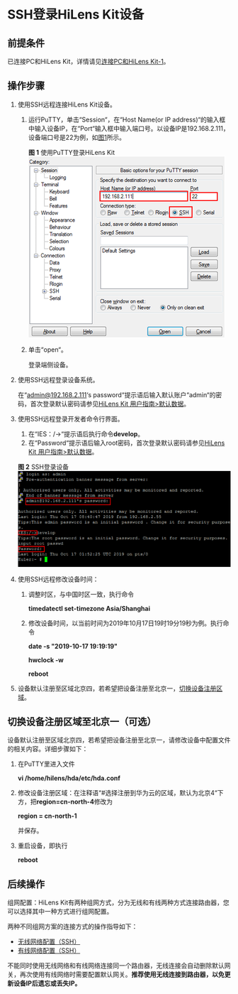 # SSH登录HiLens Kit设备<a name="hilens_02_0103"></a>

## 前提条件<a name="section17222640151417"></a>

已连接PC和HiLens Kit，详情请见[连接PC和HiLens Kit-1](连接PC和HiLens-Kit-1.md)。

## 操作步骤<a name="section54721467147"></a>

1.  使用SSH远程连接HiLens Kit设备。
    1.  运行PuTTY，单击“Session“，在“Host Name\(or IP address\)“的输入框中输入设备IP，在“Port“输入框中输入端口号。以设备IP是192.168.2.111，设备端口号是22为例，如[图1](#fig13585102521318)所示。

        **图 1**  使用PuTTY登录HiLens Kit<a name="fig13585102521318"></a>  
        ![](figures/使用PuTTY登录HiLens-Kit.png "使用PuTTY登录HiLens-Kit")

    2.  单击“open“。

        登录端侧设备。

2.  使用SSH远程登录设备系统。

    在“admin@192.168.2.111‘s password“提示语后输入默认账户“admin“的密码，首次登录默认密码请参见[HiLens Kit 用户指南\>默认数据](https://support.huawei.com/enterprise/zh/doc/EDOC1100112066/2347bab9)。

3.  使用SSH远程登录开发者命令行界面。

    1.  在“IES：/-\>“提示语后执行命令**develop**。
    2.  在“Password“提示语后输入root密码，首次登录默认密码请参见[HiLens Kit 用户指南\>默认数据](https://support.huawei.com/enterprise/zh/doc/EDOC1100112066/2347bab9)。

    **图 2**  SSH登录设备<a name="fig1324342416513"></a>  
    ![](figures/SSH登录设备.png "SSH登录设备")

4.  使用SSH远程修改设备时间：
    1.  调整时区，与中国时区一致，执行命令

        **timedatectl set-timezone Asia/Shanghai**

    2.  修改设备时间，以当前时间为2019年10月17日19时19分19秒为例。执行命令

        **date -s "2019-10-17 19:19:19"**

        **hwclock -w**

        **reboot**

5.  设备默认注册至区域北京四，若希望把设备注册至北京一，[切换设备注册区域](#section191304259256)。

## 切换设备注册区域至北京一（可选）<a name="section191304259256"></a>

设备默认注册至区域北京四，若希望把设备注册至北京一，请修改设备中配置文件的相关内容。详细步骤如下：

1.  在PuTTY里进入文件

    **vi /home/hilens/hda/etc/hda.conf**

2.  修改设备注册区域：在注释语“\#选择注册到华为云的区域，默认为北京4“下方，把**region=cn-north-4**修改为

    **region = cn-north-1**

    并保存。

3.  重启设备，即执行

    **reboot**


## 后续操作<a name="section11970113521615"></a>

组网配置：HiLens Kit有两种组网方式，分为无线和有线两种方式连接路由器，您可以选择其中一种方式进行组网配置。

两种不同组网方案的连接方式的操作指导如下：

-   [无线网络配置（SSH）](无线网络配置（SSH）.md)
-   [有线网络配置（SSH）](有线网络配置（SSH）.md)

不能同时使用无线网络和有线网络连接同一个路由器，无线连接会自动删除默认网关，再次使用有线网络时需要配置默认网关。**推荐使用无线连接到路由器，以免更新设备IP后遗忘或丢失IP。**

